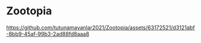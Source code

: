 # Zootopia






https://github.com/tutunamayanlar2021/Zootopia/assets/63172521/d3121abf-8bb9-45af-99b3-2ad88fd8aaa8

